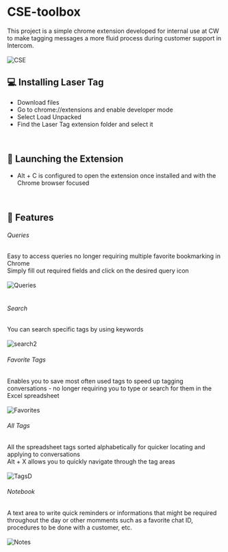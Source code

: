 # CSE-toolbox
This project is a simple chrome extension developed for internal use at CW to make tagging messages a more fluid process during customer support in Intercom. <br/>
 <br/>
![CSE](https://user-images.githubusercontent.com/102861632/207401763-3ba3ed52-7f5d-4f23-b3a6-478ac2380583.png)


## 💻 Installing Laser Tag

- Download files
- Go to chrome://extensions and enable developer mode 
- Select Load Unpacked
- Find the Laser Tag extension folder and select it
 <br/>


## 🚀 Launching the Extension

- Alt + C is configured to open the extension once installed and with the Chrome browser focused  <br/>
 <br/>

## 💪 Features 

###### Queries  
Easy to access queries no longer requiring multiple favorite bookmarking in Chrome  
Simply fill out required fields and click on the desired query icon <br/>  
![Queries](https://user-images.githubusercontent.com/102861632/207403361-d0333ba9-8d99-4d6c-bb45-8d99532a7682.png)  <br/>
 <br/>
 
 ###### Search  
You can search specific tags by using keywords <br/>  
![search2](https://user-images.githubusercontent.com/102861632/207402952-6213b050-d641-4656-9042-44e1453d6da2.png) 

###### Favorite Tags
Enables you to save most often used tags to speed up tagging conversations - no longer requiring you to type or search for them in the Excel spreadsheet <br/>
 <br/>
![Favorites](https://user-images.githubusercontent.com/102861632/207403668-65288bf1-40c0-45a1-8d93-07e20fdaabd0.png) 

###### All Tags
All the spreadsheet tags sorted alphabetically for quicker locating and applying to conversations  <br/>
Alt + X allows you to quickly navigate through the tag areas <br/>
<br/>
![TagsD](https://user-images.githubusercontent.com/102861632/207403771-e3a4601b-4c1c-4f8b-b8b5-eb1aab52855a.png)  
 
###### Notebook
A text area to write quick reminders or informations that might be required throughout the day or other momments such as a favorite chat ID, procedures to be done with a customer, etc.  <br/>
<br/>
![Notes](https://user-images.githubusercontent.com/102861632/207403777-f0829e36-5748-4946-987e-73da831bba82.png)
